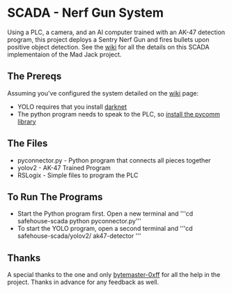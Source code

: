 # SCADA - Nerf Gun System
Using a PLC, a camera, and an AI computer trained with an AK-47 detection program, this project deploys a Sentry Nerf Gun and fires bullets upon positive object detection.
See the [wiki](https://github.com/sofwerx/safehouse-scada/wiki) for all the details on this SCADA implementaion of the Mad Jack project.

## The Prereqs
Assuming you've configured the system detailed on the [wiki](https://github.com/sofwerx/safehouse-scada/wiki) page:
* YOLO requires that you install [darknet](https://pjreddie.com/darknet/install/)
* The python program needs to speak to the PLC, so [install the pycomm library](https://github.com/ruscito/pycomm)

## The Files
* pyconnector.py - Python program that connects all pieces together
* yolov2 - AK-47 Trained Program
* RSLogix - Simple files to program the PLC

## To Run The Programs
* Start the Python program first. Open a new terminal and
'''cd safehouse-scada 
python pyconnector.py'''
* To start the YOLO program, open a second terminal and 
'''cd safehouse-scada/yolov2/
ak47-detector
'''

## Thanks
A special thanks to the one and only [bytemaster-0xff](https://github.com/bytemaster-0xff) for all the help in the project. Thanks in advance for any feedback as well.
